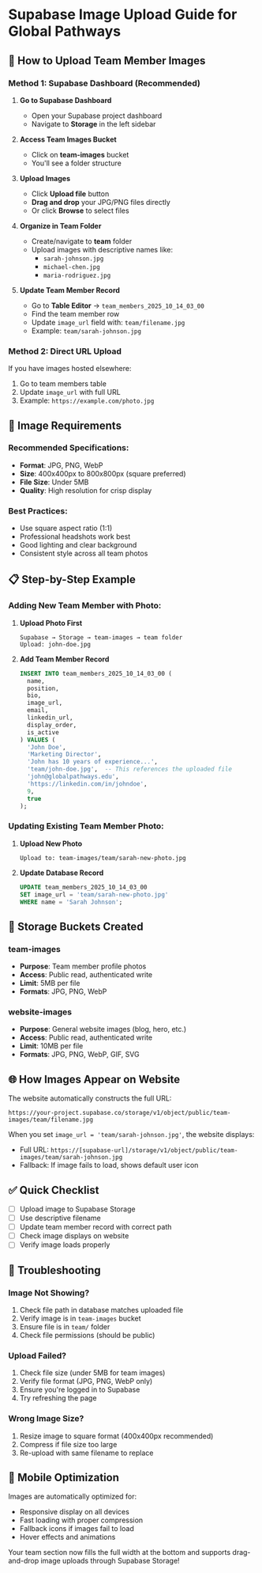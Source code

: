# Supabase Image Upload Guide for Global Pathways

## 📸 **How to Upload Team Member Images**

### **Method 1: Supabase Dashboard (Recommended)**

1. **Go to Supabase Dashboard**
   - Open your Supabase project dashboard
   - Navigate to **Storage** in the left sidebar

2. **Access Team Images Bucket**
   - Click on **team-images** bucket
   - You'll see a folder structure

3. **Upload Images**
   - Click **Upload file** button
   - **Drag and drop** your JPG/PNG files directly
   - Or click **Browse** to select files

4. **Organize in Team Folder**
   - Create/navigate to **team** folder
   - Upload images with descriptive names like:
     - `sarah-johnson.jpg`
     - `michael-chen.jpg`
     - `maria-rodriguez.jpg`

5. **Update Team Member Record**
   - Go to **Table Editor** → `team_members_2025_10_14_03_00`
   - Find the team member row
   - Update `image_url` field with: `team/filename.jpg`
   - Example: `team/sarah-johnson.jpg`

### **Method 2: Direct URL Upload**

If you have images hosted elsewhere:
1. Go to team members table
2. Update `image_url` with full URL
3. Example: `https://example.com/photo.jpg`

## 🎯 **Image Requirements**

### **Recommended Specifications:**
- **Format**: JPG, PNG, WebP
- **Size**: 400x400px to 800x800px (square preferred)
- **File Size**: Under 5MB
- **Quality**: High resolution for crisp display

### **Best Practices:**
- Use square aspect ratio (1:1)
- Professional headshots work best
- Good lighting and clear background
- Consistent style across all team photos

## 📋 **Step-by-Step Example**

### **Adding New Team Member with Photo:**

1. **Upload Photo First**
   ```
   Supabase → Storage → team-images → team folder
   Upload: john-doe.jpg
   ```

2. **Add Team Member Record**
   ```sql
   INSERT INTO team_members_2025_10_14_03_00 (
     name,
     position,
     bio,
     image_url,
     email,
     linkedin_url,
     display_order,
     is_active
   ) VALUES (
     'John Doe',
     'Marketing Director',
     'John has 10 years of experience...',
     'team/john-doe.jpg',  -- This references the uploaded file
     'john@globalpathways.edu',
     'https://linkedin.com/in/johndoe',
     9,
     true
   );
   ```

### **Updating Existing Team Member Photo:**

1. **Upload New Photo**
   ```
   Upload to: team-images/team/sarah-new-photo.jpg
   ```

2. **Update Database Record**
   ```sql
   UPDATE team_members_2025_10_14_03_00 
   SET image_url = 'team/sarah-new-photo.jpg'
   WHERE name = 'Sarah Johnson';
   ```

## 🔧 **Storage Buckets Created**

### **team-images**
- **Purpose**: Team member profile photos
- **Access**: Public read, authenticated write
- **Limit**: 5MB per file
- **Formats**: JPG, PNG, WebP

### **website-images**
- **Purpose**: General website images (blog, hero, etc.)
- **Access**: Public read, authenticated write  
- **Limit**: 10MB per file
- **Formats**: JPG, PNG, WebP, GIF, SVG

## 🌐 **How Images Appear on Website**

The website automatically constructs the full URL:
```
https://your-project.supabase.co/storage/v1/object/public/team-images/team/filename.jpg
```

When you set `image_url = 'team/sarah-johnson.jpg'`, the website displays:
- Full URL: `https://[supabase-url]/storage/v1/object/public/team-images/team/sarah-johnson.jpg`
- Fallback: If image fails to load, shows default user icon

## ✅ **Quick Checklist**

- [ ] Upload image to Supabase Storage
- [ ] Use descriptive filename
- [ ] Update team member record with correct path
- [ ] Check image displays on website
- [ ] Verify image loads properly

## 🚨 **Troubleshooting**

### **Image Not Showing?**
1. Check file path in database matches uploaded file
2. Verify image is in `team-images` bucket
3. Ensure file is in `team/` folder
4. Check file permissions (should be public)

### **Upload Failed?**
1. Check file size (under 5MB for team images)
2. Verify file format (JPG, PNG, WebP only)
3. Ensure you're logged in to Supabase
4. Try refreshing the page

### **Wrong Image Size?**
1. Resize image to square format (400x400px recommended)
2. Compress if file size too large
3. Re-upload with same filename to replace

## 📱 **Mobile Optimization**

Images are automatically optimized for:
- Responsive display on all devices
- Fast loading with proper compression
- Fallback icons if images fail to load
- Hover effects and animations

Your team section now fills the full width at the bottom and supports drag-and-drop image uploads through Supabase Storage!